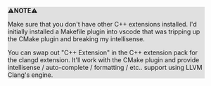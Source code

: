 <div style="margin:2em; background-color: #e0e0e0;">

<strong>⚠️NOTE️️️⚠️</strong>

Make sure that you don't have other C++ extensions installed. I'd initially installed a Makefile plugin into vscode that was tripping up the CMake plugin and breaking my intellisense.

You can swap out "C++ Extension" in the C++ extension pack for the clangd extension. It'll work with the CMake plugin and provide intellisense / auto-complete / formatting / etc.. support using LLVM Clang's engine.
</div>

